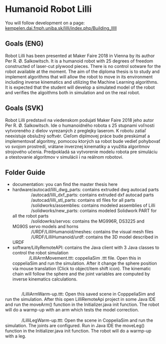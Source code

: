 # Humanoid Robot Lilli
You will follow development on a page: [kempelen.dai.fmph.uniba.sk/lilli/index.php/Building_lIllI](https://kempelen.dai.fmph.uniba.sk/lilli/index.php/Building_lIllI)

## Goals (ENG)
 Robot Lilli has been presented at Maker Faire 2018 in Vienna by its author Per R. Ø. Salkowitsch. It is a humanoid robot with 25 degrees of freedom constructed of laser-cut plywood pieces. There is no control sotware for the robot available at the moment. The aim of the diploma thesis is to study and implement algorithms that will allow the robot to move in its environment including inverse kinematics and utilizing the Machine Learning algorithms. It is expected that the student will develop a simulated model of the robot and verifies the algoithms both in simulation and on the real robot. 

## Goals (SVK)
Robot Lilli predstavil na viedenskom podujatí Maker Faire 2018 jeho autor Per R. Ø. Salkowitsch. Ide o humanoidného robota s 25 stupnami voľnosti vytvoreného z dielov vyrezaných z preglejky laserom. K robotu zatiaľ neexistuje obslužný softvér. Cieľom diplmovej práce bude preskúmať a implementovať algoritmy, pomocou ktorých sa robot bude vedieť pohybovať vo svojom prostredí, vrátane inverznej kinematiky a využitia algoritmov strojového učenia. Predpokladá sa vytvorenie modelu robota pre simuláciu a otestovanie algoritmov v simulácii i na reálnom robotovi.

## Folder Guide

- documentation: you can find the master thesis here
- hardware/autocad/lilli_dwg_parts: contains extruded dwg autocad parts<br />
&ensp;&ensp;&ensp;&ensp;&ensp;&ensp;&ensp;&ensp;&nbsp;/autocad/lilli_dxf_parts: contains extruded dxf autocad parts<br />
&ensp;&ensp;&ensp;&ensp;&ensp;&ensp;&ensp;&ensp;&nbsp;/autocad/lilli_stl_parts: contains stl files for all parts<br />
&ensp;&ensp;&ensp;&ensp;&ensp;&ensp;&ensp;&ensp;&nbsp;/solidworks/assemblies: contains modeled assemblies of Lilli<br />
&ensp;&ensp;&ensp;&ensp;&ensp;&ensp;&ensp;&ensp;&nbsp;/solidworks/new_parts: contains modeled Solidwork PART for all the robot parts<br />
&ensp;&ensp;&ensp;&ensp;&ensp;&ensp;&ensp;&ensp;&nbsp;/solidowrks/servos: contains the MG996R, DS3225  and MG90S servo models and horns<br />
&ensp;&ensp;&ensp;&ensp;&ensp;&ensp;&ensp;&ensp;&nbsp;/URDF/LilliHumanoid/meshes: contains the visual mesh files<br />
&ensp;&ensp;&ensp;&ensp;&ensp;&ensp;&ensp;&ensp;&nbsp;/URDF/LilliHumanoid/urdf: contains the 3D model described in URDF<br />
- software/LillyRemoteAPI: contains the Java client with 3 Java classes to control the robot simulation<br />
&ensp;&ensp;&ensp;&ensp;&ensp;&ensp;&ensp;&nbsp;/LilliArmMovement.ttt: coppeliaSim .ttt file. Open this in coppeliaSim and run the simulation. After it change the sphere position via mouse translation (Click to object/item shift icon). The kinematic chain will follow the sphere and the joint variables are computed by inverse kinematics calculations.<br />
<br />
&ensp;&ensp;&ensp;&ensp;&ensp;&ensp;&ensp;&nbsp;/LilliArmWarm-up.ttt: Open this saved scene in CopppeliaSim and run the simulation. After this open LilliRemoteApi project in some Java IDE and run the moveArm() function in the Initializer.java init function. The robot will do a warmp-up with an arm which tests the model correction.<br />
<br />
&ensp;&ensp;&ensp;&ensp;&ensp;&ensp;&ensp;&nbsp;/LilliLegWarm-up.ttt: Open the scene in CoppeliaSim and run the simulation. The joints are configured. Run in Java IDE the moveLeg() function in the Initializer.java init function. The robot will do a warmp-up with a leg.
         